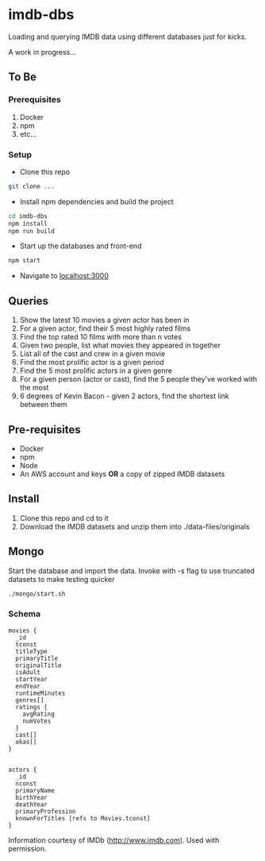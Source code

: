 # imdb-dbs

Loading and querying IMDB data using different databases just for kicks.

A work in progress...


## To Be

### Prerequisites
1. Docker
1. npm
1. etc...

### Setup
* Clone this repo
```bash
git clone ...
```

* Install npm dependencies and build the project
```bash
cd imdb-dbs
npm install
npm run build
```

* Start up the databases and front-end
```bash
npm start
```

* Navigate to <localhost:3000>

## Queries

1. Show the latest 10 movies a given actor has been in
1. For a given actor, find their 5 most highly rated films
1. Find the top rated 10 films with more than n votes
1. Given two people, list what movies they appeared in together
1. List all of the cast and crew in a given movie
1. Find the most prolific actor is a given period
1. Find the 5 most prolific actors in a given genre 
1. For a given person (actor or cast), find the 5 people they've worked with the most
1. 6 degrees of Kevin Bacon - given 2 actors, find the shortest link between them


## Pre-requisites
* Docker
* npm
* Node
* An AWS account and keys **OR** a copy of zipped IMDB datasets


## Install
1. Clone this repo and cd to it
1. Download the IMDB datasets and unzip them into ./data-files/originals


## Mongo

Start the database and import the data. Invoke with -s flag to use truncated datasets to make testing quicker

```bash
./mongo/start.sh
```

### Schema
```
movies {
  _id
  tconst
  titleType
  primaryTitle
  originalTitle
  isAdult
  startYear
  endYear
  runtimeMinutes
  genres[]
  ratings {
    avgRating
    numVotes
  }
  cast[]
  akas[]
}


actors {
  _id
  nconst
  primaryName
  birthYear
  deathYear
  primaryProfession
  knownForTitles [refs to Movies.tconst] 
}
```

Information courtesy of
IMDb
(http://www.imdb.com).
Used with permission.
